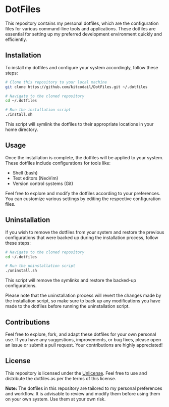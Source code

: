 # DotFiles

This repository contains my personal dotfiles, which are the configuration files for various command-line tools and applications. These dotfiles are essential for setting up my preferred development environment quickly and efficiently.

## Installation

To install my dotfiles and configure your system accordingly, follow these steps:
```bash
# Clone this repository to your local machine
git clone https://github.com/kitcodail/DotFiles.git ~/.dotfiles

# Navigate to the cloned repository
cd ~/.dotfiles

# Run the installation script
./install.sh
```
This script will symlink the dotfiles to their appropriate locations in your home directory.

## Usage

Once the installation is complete, the dotfiles will be applied to your system. These dotfiles include configurations for tools like:

-   Shell (bash)
-   Text editors (NeoVim)
-   Version control systems (Git)

Feel free to explore and modify the dotfiles according to your preferences. You can customize various settings by editing the respective configuration files.

## Uninstallation

If you wish to remove the dotfiles from your system and restore the previous configurations that were backed up during the installation process, follow these steps:
```bash
# Navigate to the cloned repository
cd ~/.dotfiles

# Run the uninstallation script
./uninstall.sh
```
This script will remove the symlinks and restore the backed-up configurations.

Please note that the uninstallation process will revert the changes made by the installation script, so make sure to back up any modifications you have made to the dotfiles before running the uninstallation script.

## Contributions

Feel free to explore, fork, and adapt these dotfiles for your own personal use. If you have any suggestions, improvements, or bug fixes, please open an issue or submit a pull request. Your contributions are highly appreciated!

## License

This repository is licensed under the [Unlicense](https://chat.openai.com/UNLICENSE). Feel free to use and distribute the dotfiles as per the terms of this license.

**Note:** The dotfiles in this repository are tailored to my personal preferences and workflow. It is advisable to review and modify them before using them on your own system. Use them at your own risk.
